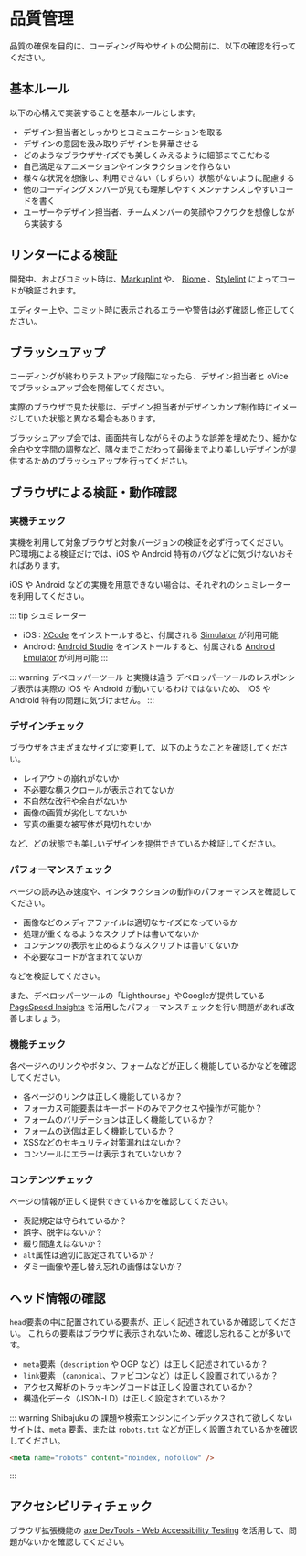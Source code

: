 # 品質管理

品質の確保を目的に、コーディング時やサイトの公開前に、以下の確認を行ってください。

## 基本ルール

以下の心構えで実装することを基本ルールとします。

- デザイン担当者としっかりとコミュニケーションを取る
- デザインの意図を汲み取りデザインを昇華させる
- どのようなブラウザサイズでも美しくみえるように細部までこだわる
- 自己満足なアニメーションやインタラクションを作らない
- 様々な状況を想像し、利用できない（しずらい）状態がないように配慮する
- 他のコーディングメンバーが見ても理解しやすくメンテナンスしやすいコードを書く
- ユーザーやデザイン担当者、チームメンバーの笑顔やワクワクを想像しながら実装する


## リンターによる検証


開発中、およびコミット時は、[Markuplint](https://marketplace.visualstudio.com/items?itemName=yusukehirao.vscode-markuplint) や、 [Biome](https://marketplace.visualstudio.com/items?itemName=biomejs.biome) 、[Stylelint](https://marketplace.visualstudio.com/items?itemName=stylelint.vscode-stylelint) によってコードが検証されます。

エディター上や、コミット時に表示されるエラーや警告は必ず確認し修正してください。




## ブラッシュアップ

コーディングが終わりテストアップ段階になったら、デザイン担当者と oVice でブラッシュアップ会を開催してください。

実際のブラウザで見た状態は、デザイン担当者がデザインカンプ制作時にイメージしていた状態と異なる場合もあります。

ブラッシュアップ会では、画面共有しながらそのような誤差を埋めたり、細かな余白や文字間の調整など、隅々までこだわって最後までより美しいデザインが提供するためのブラッシュアップを行ってください。




## ブラウザによる検証・動作確認



### 実機チェック

実機を利用して対象ブラウザと対象バージョンの検証を必ず行ってください。
PC環境による検証だけでは、iOS や Android 特有のバグなどに気づけないおそればあります。

iOS や Android などの実機を用意できない場合は、それぞれのシュミレーターを利用してください。


::: tip シュミレーター
-  iOS : [XCode](https://developer.apple.com/jp/xcode/) をインストールすると、付属される [Simulator](https://developer.apple.com/documentation/safari-developer-tools/installing-xcode-and-simulators) が利用可能
- Android: [Android Studio](https://developer.android.com/studio?hl=ja) をインストールすると、付属される [Android Emulator](https://developer.android.com/studio/run/emulator?hl=ja) が利用可能
:::


::: warning デベロッパーツール と実機は違う
デベロッパーツールのレスポンシブ表示は実際の iOS や Android が動いているわけではないため、 iOS や Android 特有の問題に気づけません。
:::



### デザインチェック

ブラウザをさまざまなサイズに変更して、以下のようなことを確認してください。

- レイアウトの崩れがないか
- 不必要な横スクロールが表示されてないか
- 不自然な改行や余白がないか
- 画像の画質が劣化してないか
- 写真の重要な被写体が見切れないか

など、どの状態でも美しいデザインを提供できているか検証してください。


### パフォーマンスチェック

ページの読み込み速度や、インタラクションの動作のパフォーマンスを確認してください。

- 画像などのメディアファイルは適切なサイズになっているか
- 処理が重くなるようなスクリプトは書いてないか
- コンテンツの表示を止めるようなスクリプトは書いてないか
- 不必要なコードが含まれてないか

などを検証してください。

また、デベロッパーツールの「Lighthourse」やGoogleが提供している [PageSpeed Insights](https://pagespeed.web.dev/) を活用したパフォーマンスチェックを行い問題があれば改善しましょう。


### 機能チェック

各ページへのリンクやボタン、フォームなどが正しく機能しているかなどを確認してください。

- 各ページのリンクは正しく機能しているか？
- フォーカス可能要素はキーボードのみでアクセスや操作が可能か？
- フォームのバリデーションは正しく機能しているか？
- フォームの送信は正しく機能しているか？
- XSSなどのセキュリティ対策漏れはないか？
- コンソールにエラーは表示されていないか？


### コンテンツチェック

ページの情報が正しく提供できているかを確認してください。

- 表記規定は守られているか？
- 誤字、脱字はないか？
- 綴り間違えはないか？
- `alt`属性は適切に設定されているか？
- ダミー画像や差し替え忘れの画像はないか？



## ヘッド情報の確認


`head`要素の中に配置されている要素が、正しく記述されているか確認してください。
これらの要素はブラウザに表示されないため、確認し忘れることが多いです。

- `meta`要素（`description` や OGP など）は正しく記述されているか？
- `link`要素 （`canonical`、ファビコンなど）は正しく設置されているか？
- アクセス解析のトラッキングコードは正しく設置されているか？
- 構造化データ（JSON-LD）は正しく設定されているか？


::: warning
Shibajuku の 課題や検索エンジンにインデックスされて欲しくないサイトは、`meta` 要素、または `robots.txt` などが正しく設置されているかを確認してください。

```html
<meta name="robots" content="noindex, nofollow" />
```
:::



## アクセシビリティチェック

ブラウザ拡張機能の [axe DevTools - Web Accessibility Testing](https://chromewebstore.google.com/detail/axe-devtools-web-accessib/lhdoppojpmngadmnindnejefpokejbdd?pli=1) を活用して、問題がないかを確認してください。
